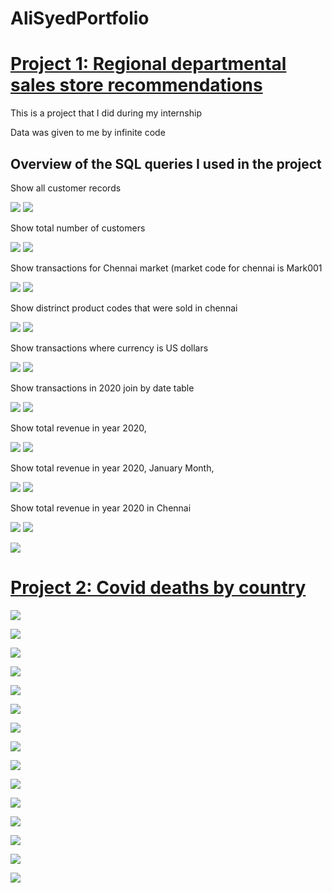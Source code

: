  # AliSyedPortfolio

# [Project 1: Regional departmental sales store recommendations](https://github.com/HassenAliSyed/AliSyedPortfolio)

This is a project that I did during my internship

Data was given to me by infinite code

## Overview of the SQL queries I used in the project

Show all customer records

![](/boat/1.png) 
![](/boat/1....png)

Show total number of customers

![](/boat/2.png)
![](/boat/2....png)

Show transactions for Chennai market (market code for chennai is Mark001

![](/boat/3.png)
![](/boat/3....png)

Show distrinct product codes that were sold in chennai

![](/boat/4.png)
![](/boat/4....png)

Show transactions where currency is US dollars

![](/boat/5.png)
![](/boat/5....png)

Show transactions in 2020 join by date table

![](/boat/6.png)
![](/boat/6....png)

Show total revenue in year 2020,

![](/boat/7.png)
![](/boat/7....png)

Show total revenue in year 2020, January Month,

![](/boat/8.png)
![](/boat/8....png)

Show total revenue in year 2020 in Chennai

![](/boat/9.png)
![](/boat/9....png)

![](/boat/10.png)


# [Project 2: Covid deaths by country](https://github.com/HassenAliSyed/AliSyedPortfolio)

![](/boat/1..png)

![](/boat/2..png)

![](/boat/3..png)

![](/boat/4..png)

![](/boat/5..png)

![](boat/6..png)

![](boat/7..png)

![](/boat/8..png)

![](/boat/9..png)

![](/boat/10..png)

![](/boat/11..png)

![](/boat/12..png)

![](/boat/13..png)

![](/boat/14..png)

![](/boat/15..png)
